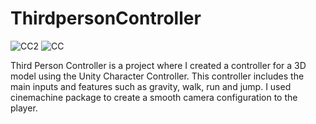 # ThirdpersonController
![CC2](https://user-images.githubusercontent.com/81108091/142502104-708a1cd9-29f6-46f9-b53f-c2f5ffbcd12e.PNG)  ![CC](https://user-images.githubusercontent.com/81108091/142502098-a04e91ec-f9b5-49df-97a3-ab89ba265cd8.PNG)  

Third Person Controller is a project where I created a controller for a 3D model using the Unity Character Controller. This controller includes the main inputs and features such as gravity, walk, run and jump. I used cinemachine package to create a smooth camera configuration to the player.
